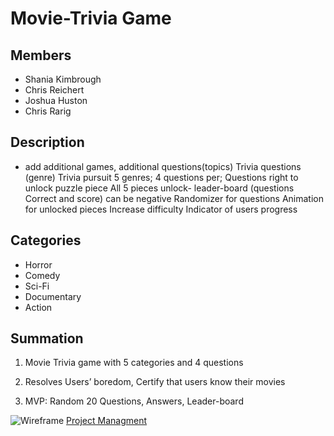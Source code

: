 # Movie-Trivia Game

## Members

- Shania Kimbrough
- Chris Reichert
- Joshua Huston
- Chris Rarig

## Description

- add additional games, additional questions(topics)
 Trivia questions (genre)
Trivia pursuit 5 genres; 4 questions per;
Questions right to unlock puzzle piece
All 5 pieces unlock- leader-board (questions Correct and score) can be negative
Randomizer for questions
Animation for unlocked pieces
Increase difficulty
Indicator of users progress

## Categories

- Horror
- Comedy
- Sci-Fi
- Documentary
- Action

## Summation

1. Movie Trivia game with 5 categories and 4 questions

2. Resolves Users’ boredom, Certify that users know their movies

3. MVP: Random 20 Questions, Answers, Leader-board

 ![Wireframe](images/wireframe)
[Project Managment](https://trello.com/b/tKt9lrsx/coders-puruit-board)
